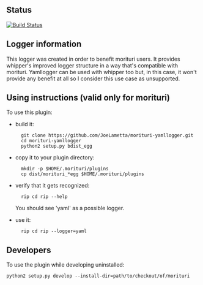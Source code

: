 ## Status
[![Build Status](https://travis-ci.org/JoeLametta/morituri-yamllogger.svg?branch=master)](https://travis-ci.org/JoeLametta/morituri-yamllogger)

## Logger information

This logger was created in order to benefit morituri users. It provides whipper's improved logger structure in a way that's compatible with morituri.
Yamllogger can be used with whipper too but, in this case, it won't provide any benefit at all so I consider this use case as unsupported.

## Using instructions (valid only for morituri)

To use this plugin:

* build it:

        git clone https://github.com/JoeLametta/morituri-yamllogger.git
        cd morituri-yamllogger
        python2 setup.py bdist_egg

* copy it to your plugin directory:

        mkdir -p $HOME/.morituri/plugins
        cp dist/morituri_*egg $HOME/.morituri/plugins

* verify that it gets recognized:

        rip cd rip --help

   You should see 'yaml' as a possible logger.

* use it:

        rip cd rip --logger=yaml


## Developers

To use the plugin while developing uninstalled:

    python2 setup.py develop --install-dir=path/to/checkout/of/morituri
